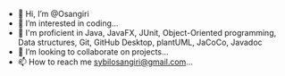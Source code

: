 - 👋 Hi, I’m @Osangiri
- 👀 I’m interested in coding...
- 🌱 I'm proficient in Java, JavaFX, JUnit, Object-Oriented programming, Data structures, Git, GitHub Desktop, plantUML, JaCoCo, Javadoc 
- 💞️ I’m looking to collaborate on projects...
- 📫 How to reach me sybilosangiri@gmail.com...

<!---
Osangiri/Osangiri is a ✨ special ✨ repository because its `README.md` (this file) appears on your GitHub profile.
You can click the Preview link to take a look at your changes.
--->
